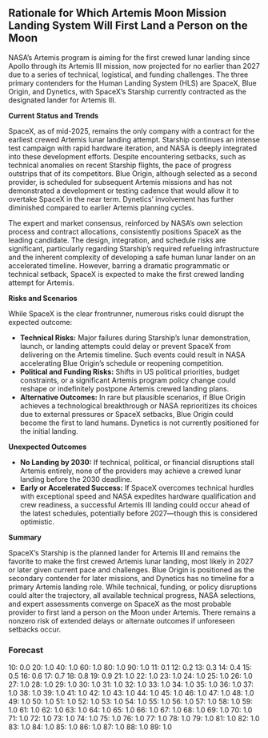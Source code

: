 ## Rationale for Which Artemis Moon Mission Landing System Will First Land a Person on the Moon

NASA’s Artemis program is aiming for the first crewed lunar landing since Apollo through its Artemis III mission, now projected for no earlier than 2027 due to a series of technical, logistical, and funding challenges. The three primary contenders for the Human Landing System (HLS) are SpaceX, Blue Origin, and Dynetics, with SpaceX’s Starship currently contracted as the designated lander for Artemis III.

**Current Status and Trends**

SpaceX, as of mid-2025, remains the only company with a contract for the earliest crewed Artemis lunar landing attempt. Starship continues an intense test campaign with rapid hardware iteration, and NASA is deeply integrated into these development efforts. Despite encountering setbacks, such as technical anomalies on recent Starship flights, the pace of progress outstrips that of its competitors. Blue Origin, although selected as a second provider, is scheduled for subsequent Artemis missions and has not demonstrated a development or testing cadence that would allow it to overtake SpaceX in the near term. Dynetics’ involvement has further diminished compared to earlier Artemis planning cycles.

The expert and market consensus, reinforced by NASA’s own selection process and contract allocations, consistently positions SpaceX as the leading candidate. The design, integration, and schedule risks are significant, particularly regarding Starship’s required refueling infrastructure and the inherent complexity of developing a safe human lunar lander on an accelerated timeline. However, barring a dramatic programmatic or technical setback, SpaceX is expected to make the first crewed landing attempt for Artemis.

**Risks and Scenarios**

While SpaceX is the clear frontrunner, numerous risks could disrupt the expected outcome:
- **Technical Risks:** Major failures during Starship’s lunar demonstration, launch, or landing attempts could delay or prevent SpaceX from delivering on the Artemis timeline. Such events could result in NASA accelerating Blue Origin’s schedule or reopening competition.
- **Political and Funding Risks:** Shifts in US political priorities, budget constraints, or a significant Artemis program policy change could reshape or indefinitely postpone Artemis crewed landing plans.
- **Alternative Outcomes:** In rare but plausible scenarios, if Blue Origin achieves a technological breakthrough or NASA reprioritizes its choices due to external pressures or SpaceX setbacks, Blue Origin could become the first to land humans. Dynetics is not currently positioned for the initial landing.

**Unexpected Outcomes**

- **No Landing by 2030:** If technical, political, or financial disruptions stall Artemis entirely, none of the providers may achieve a crewed lunar landing before the 2030 deadline.
- **Early or Accelerated Success:** If SpaceX overcomes technical hurdles with exceptional speed and NASA expedites hardware qualification and crew readiness, a successful Artemis III landing could occur ahead of the latest schedules, potentially before 2027—though this is considered optimistic.

**Summary**

SpaceX’s Starship is the planned lander for Artemis III and remains the favorite to make the first crewed Artemis lunar landing, most likely in 2027 or later given current pace and challenges. Blue Origin is positioned as the secondary contender for later missions, and Dynetics has no timeline for a primary Artemis landing role. While technical, funding, or policy disruptions could alter the trajectory, all available technical progress, NASA selections, and expert assessments converge on SpaceX as the most probable provider to first land a person on the Moon under Artemis. There remains a nonzero risk of extended delays or alternate outcomes if unforeseen setbacks occur.

### Forecast

10: 0.0
20: 1.0
40: 1.0
60: 1.0
80: 1.0
90: 1.0
11: 0.1
12: 0.2
13: 0.3
14: 0.4
15: 0.5
16: 0.6
17: 0.7
18: 0.8
19: 0.9
21: 1.0
22: 1.0
23: 1.0
24: 1.0
25: 1.0
26: 1.0
27: 1.0
28: 1.0
29: 1.0
30: 1.0
31: 1.0
32: 1.0
33: 1.0
34: 1.0
35: 1.0
36: 1.0
37: 1.0
38: 1.0
39: 1.0
41: 1.0
42: 1.0
43: 1.0
44: 1.0
45: 1.0
46: 1.0
47: 1.0
48: 1.0
49: 1.0
50: 1.0
51: 1.0
52: 1.0
53: 1.0
54: 1.0
55: 1.0
56: 1.0
57: 1.0
58: 1.0
59: 1.0
61: 1.0
62: 1.0
63: 1.0
64: 1.0
65: 1.0
66: 1.0
67: 1.0
68: 1.0
69: 1.0
70: 1.0
71: 1.0
72: 1.0
73: 1.0
74: 1.0
75: 1.0
76: 1.0
77: 1.0
78: 1.0
79: 1.0
81: 1.0
82: 1.0
83: 1.0
84: 1.0
85: 1.0
86: 1.0
87: 1.0
88: 1.0
89: 1.0